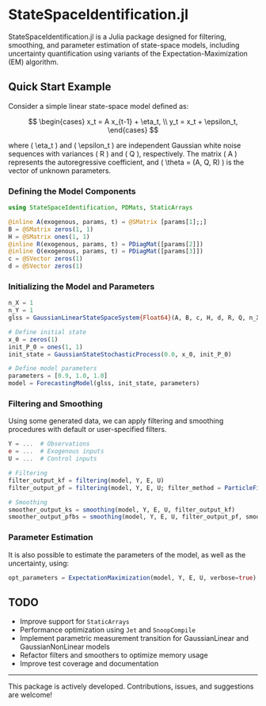 # StateSpaceIdentification.jl

StateSpaceIdentification.jl is a Julia package designed for filtering, smoothing, and parameter estimation of state-space models, including uncertainty quantification using variants of the Expectation-Maximization (EM) algorithm.

## Quick Start Example

Consider a simple linear state-space model defined as:

$$
\begin{cases}
x_t = A x_{t-1} + \eta_t, \\
y_t = x_t + \epsilon_t,
\end{cases}
$$

where \( \eta_t \) and \( \epsilon_t \) are independent Gaussian white noise sequences with variances \( R \) and \( Q \), respectively. The matrix \( A \) represents the autoregressive coefficient, and \( \theta = (A, Q, R) \) is the vector of unknown parameters.

### Defining the Model Components

```julia
using StateSpaceIdentification, PDMats, StaticArrays

@inline A(exogenous, params, t) = @SMatrix [params[1];;]
B = @SMatrix zeros(1, 1)
H = @SMatrix ones(1, 1)
@inline R(exogenous, params, t) = PDiagMat([params[2]])
@inline Q(exogenous, params, t) = PDiagMat([params[3]])
c = @SVector zeros(1)
d = @SVector zeros(1)
```

### Initializing the Model and Parameters

```julia
n_X = 1
n_Y = 1
glss = GaussianLinearStateSpaceSystem{Float64}(A, B, c, H, d, R, Q, n_X, n_Y, 1.0)

# Define initial state
x_0 = zeros(1)
init_P_0 = ones(1, 1)
init_state = GaussianStateStochasticProcess(0.0, x_0, init_P_0)

# Define model parameters
parameters = [0.9, 1.0, 1.0]
model = ForecastingModel(glss, init_state, parameters)
```

### Filtering and Smoothing

Using some generated data, we can apply filtering and smoothing procedures with default or user-specified filters.

```julia
Y = ...  # Observations
e = ...  # Exogenous inputs
U = ...  # Control inputs

# Filtering
filter_output_kf = filtering(model, Y, E, U)
filter_output_pf = filtering(model, Y, E, U; filter_method = ParticleFilter(model, n_particles=1_000))

# Smoothing
smoother_output_ks = smoothing(model, Y, E, U, filter_output_kf)
smoother_output_pfbs = smoothing(model, Y, E, U, filter_output_pf, smoother_method=BackwardSimulationSmoother(model, n_particles=1_000))
```

### Parameter Estimation

It is also possible to estimate the parameters of the model, as well as the uncertainty, using:

```julia
opt_parameters = ExpectationMaximization(model, Y, E, U, verbose=true)
```

## TODO

- Improve support for `StaticArrays`
- Performance optimization using `Jet` and `SnoopCompile`
- Implement parametric measurement transition for GaussianLinear and GaussianNonLinear models
- Refactor filters and smoothers to optimize memory usage
- Improve test coverage and documentation

---

This package is actively developed. Contributions, issues, and suggestions are welcome!

